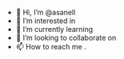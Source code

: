 - 👋 Hi, I’m @asanell 
- 👀 I’m interested in 
- 🌱 I’m currently learning 
- 💞️ I’m looking to collaborate on 
- 📫 How to reach me .

<!---
asanell/asanell is a ✨ special ✨ repository because its `README.md` (this file) appears on your GitHub profile.
You can click the Preview link to take a look at your changes.
--->
